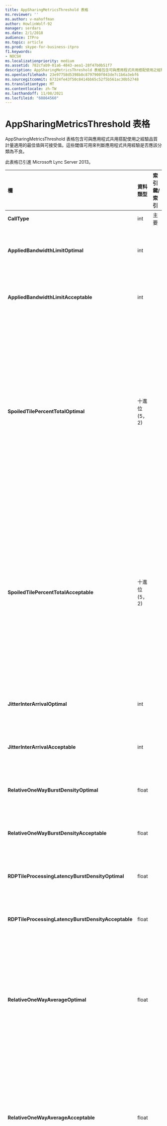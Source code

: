 ```yaml
---
title: AppSharingMetricsThreshold 表格
ms.reviewer: ''
ms.author: v-mahoffman
author: HowlinWolf-92
manager: serdars
ms.date: 2/1/2018
audience: ITPro
ms.topic: article
ms.prod: skype-for-business-itpro
f1.keywords:
- NOCSH
ms.localizationpriority: medium
ms.assetid: 782cfab9-01a6-4843-aea1-28f47b0b51f7
description: AppSharingMetricsThreshold 表格包含可與應用程式共用搭配使用之經驗品質計量適用的最佳值與可接受值。這些閾值可用來判斷應用程式共用經驗是否應該分類為不良。
ms.openlocfilehash: 23e97758d5398b8c8797900f043de7c1b6a3ebf6
ms.sourcegitcommit: 67324fe43f50c8414bb65c52f5b561ac30b52748
ms.translationtype: MT
ms.contentlocale: zh-TW
ms.lasthandoff: 11/08/2021
ms.locfileid: "60864560"
---
```

# <a name="appsharingmetricsthreshold-table"></a>AppSharingMetricsThreshold 表格
 
AppSharingMetricsThreshold 表格包含可與應用程式共用搭配使用之經驗品質計量適用的最佳值與可接受值。這些閾值可用來判斷應用程式共用經驗是否應該分類為不良。
  
此表格已引進 Microsoft Lync Server 2013。
  
|**欄**|**資料類型**|**索引鍵/索引**|**詳細資料**|
|:-----|:-----|:-----|:-----|
|**CallType** <br/> |int  <br/> |主要  <br/> |撥打的通話類型。  <br/> |
|**AppliedBandwidthLimitOptimal** <br/> |int  <br/> ||適用於應用程式共用的最佳頻寬限制。預設值為 1000000。  <br/> |
|**AppliedBandwidthLimitAcceptable** <br/> |int  <br/> ||適用於應用程式共用且可接受的頻寬限制。預設值為 500000。  <br/> |
|**SpoiledTilePercentTotalOptimal** <br/> |十進位 (5，2)   <br/> ||用於分類應用程式共用品質的「spoiled」磚的最佳百分比速率。 此值是來自未送達檢視者之共用者的內容百分比。 當共用者從圖表來源中捨棄並排顯示或 ASMCU 並排顯示個別捨棄來自共用者的並排顯示時，內容可能會被捨棄 (或毀損)。 預設值為 11 個百分比。  <br/> |
|**SpoiledTilePercentTotalAcceptable** <br/> |十進位 (5，2)   <br/> ||適用于分類應用程式共用品質的 "spoiled" 圖塊的可接受百分比率。 此值是來自未送達檢視者之共用者的內容百分比。 當共用者從圖表來源中捨棄並排顯示或 ASMCU 並排顯示個別捨棄來自共用者的並排顯示時，內容可能會被捨棄 (或毀損)。 預設值為 36 個百分比。  <br/> |
|**JitterInterArrivalOptimal** <br/> |int  <br/> ||Microsoft Lync Server 2013 中不會使用此欄。  <br/> |
|**JitterInterArrivalAcceptable** <br/> |int  <br/> ||Microsoft Lync Server 2013 中不會使用此欄。  <br/> |
|**RelativeOneWayBurstDensityOptimal** <br/> |float  <br/> ||Microsoft Lync Server 2013 中不會使用此欄。  <br/> |
|**RelativeOneWayBurstDensityAcceptable** <br/> |float  <br/> ||Microsoft Lync Server 2013 中不會使用此欄。  <br/> |
|**RDPTileProcessingLatencyBurstDensityOptimal** <br/> |float  <br/> ||Microsoft Lync Server 2013 中不會使用此欄。  <br/> |
|**RDPTileProcessingLatencyBurstDensityAcceptable** <br/> |float  <br/> ||Microsoft Lync Server 2013 中不會使用此欄。  <br/> |
|**RelativeOneWayAverageOptimal** <br/> |float  <br/> ||應用程式共用中所含之兩個媒體端點間適用於相對單向延遲的最佳值。此為單一躍點延遲措施。預設值為 1.0 秒。  <br/> 欄已引進 Microsoft Lync Server 2013。  <br/> |
|**RelativeOneWayAverageAcceptable** <br/> |float  <br/> ||應用程式共用中所含之兩個媒體端點間適用於相對單向延遲的最佳值。此為單一躍點延遲措施。預設值為 1.75 秒。  <br/> 欄已引進 Microsoft Lync Server 2013。  <br/> |
|**RDPTileProcessingLatencyAverageOptimal** <br/> |float  <br/> ||在檢視工作階段期間，AS 會議伺服器中平均 RDP 並排顯示處理延遲的最佳值。 延遲是指當伺服器 (共用或 MCU 上的開始幀進行編碼時，取決於案例) 和在檢視器中解碼相同開始幀的時間差。  <br/> 高平均會反映檢視經驗中較長的延遲。負載過重的會議伺服器可能會發生較高的平均延遲。預設值為 200ms。  <br/> 欄已引進 Microsoft Lync Server 2013。  <br/> |
|**RDPTileProcessingLatencyAverageAcceptable** <br/> |float  <br/> ||在檢視工作階段期間，AS 會議伺服器中平均 RDP 並排顯示處理延遲的可接受值。 延遲是指當伺服器 (共用或 MCU 上的開始幀進行編碼時，取決於案例) 和在檢視器中解碼相同開始幀的時間差。  <br/> 高平均會反映檢視經驗中較長的延遲。負載過重的會議伺服器可能會發生較高的平均延遲。預設值為 200ms。  <br/> 欄已引進 Microsoft Lync Server 2013。  <br/> |
   

